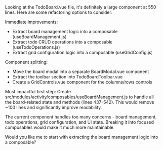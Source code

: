 Looking at the TodoBoard.vue file, it's definitely a large component at 550 lines. Here are some refactoring options to consider:

Immediate improvements:
- Extract board management logic into a composable (useBoardManagement.js)
- Extract todo CRUD operations into a composable (useTodoOperations.js)
- Extract grid configuration logic into a composable (useGridConfig.js)

Component splitting:
- Move the board modal into a separate BoardModal.vue component
- Extract the toolbar section into TodoBoardToolbar.vue
- Create a GridControls.vue component for the columns/rows controls

Most impactful first step:
Create src/modules/activity/composables/useBoardManagement.js to handle all the board-related state and methods (lines 437-542). 
This would remove ~100 lines and significantly improve readability.

The current component handles too many concerns - board management, todo operations, grid configuration, and UI state. 
Breaking it into focused composables would make it much more maintainable.

Would you like me to start with extracting the board management logic into a composable?